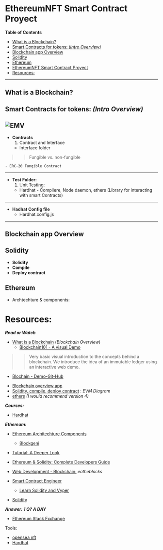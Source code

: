 EthereumNFT Smart Contract Proyect
=====
**Table of Contents**

* [What is a Blockchain?](#what-is-a-blockchain)
* [Smart Contracts for tokens: <em>(Intro Overview)</em>](#smart-contracts-for-tokens-intro-overview)
* [Blockchain app Overview](#blockchain-app-overview)
* [Solidity](#solidity)
* [Ethereum](#ethereum)
* [EthereumNFT Smart Contract Proyect](#ethereumnft-smart-contract-proyect)
* [Resources:](#resources)

---

## What is a Blockchain?

## Smart Contracts for tokens: *(Intro Overview)*

![EMV ](https://d1jnx9ba8s6j9r.cloudfront.net/blog/wp-content/uploads/2018/02/Ethereum-Architecture-Ethereum-Tutorial-Edureka.png)
---
* **Contracts**
  1. Contract and Interface
    - Interface folder
>>Fungible vs. non-fungible

    - ERC-20 Fungible Contract
---
* **Test Folder:**
  1. Unit Testing:
    - Hardhat - Compilere, Node daemon, ethers (Library for interacting with smart Contracts)
---
* **Hadhat Config file**
  - Hardhat.config.js
---

## Blockchain app Overview
## Solidity
* **Solidity**
* **Compile**
* **Deploy contract**

## Ethereum
* Archtechture & components:

Resources:
============
***Read or Watch***

* [What is a Blockchain](https://www.youtube.com/watch?v=_160oMzblY8&t=7s) (*Blockchain Overview*)
  - [Blockchain101 - A visual Demo](https://andersbrownworth.com/blockchain/)
<p>

>>Very basic visual introduction to the concepts behind a blockchain. We introduce the idea of an immutable ledger using an interactive web demo.
</p>

  - [Blochain - Demo-Git-Hub](https://github.com/anders94/blockchain-demo/)

* [Blockchain overview app](https://andersbrownworth.com/blockchain/)
* [Solidity, compile, deploy contract](https://d1jnx9ba8s6j9r.cloudfront.net/blog/wp-content/uploads/2018/02/Ethereum-Architecture-Ethereum-Tutorial-Edureka.png) : *EVM Diagram*
* [ethers](https://docs.ethers.io/v5/) *(I would recommend version 4)*

***Courses:***
* [Hardhat](https://hardhat.org/getting-started/)

***Ethereum:***
* [Ethereum Architechture Components](https://duckduckgo.com/?q=Ethereum-Architecture-Ethereum-Tutorial-Edureka&t=brave&iax=images&ia=images)
  - [Blockgeni](https://blockgeni.com/ethereum-architecture-and-components/)
* [Tutorial: A Deeper Look](https://www.edureka.co/blog/ethereum-tutorial-with-smart-contracts/)
* [Ethereum & Solidity: Complete Developers Guide](https://www.udemy.com/course/ethereum-and-solidity-the-complete-developers-guide/)

* [Web Development - Blockchain:](https://pro.eattheblocks.com/p/web-development-blockchain) *eatheblocks*
* [Smart Contract Engineer](https://www.smartcontract.engineer/)
  - [Learn Solidity and Vyper](https://www.smartcontract.engineer/)
* [Solidity](https://www.tutorialspoint.com/solidity/index.htm)

***Answer: 1 Q? A DAY***
* [Ethereum Stack Exchange](https://ethereum.stackexchange.com/)

Tools:
* [opensea nft]()
* [Hardhat](https://hardhat.org/getting-started/)
